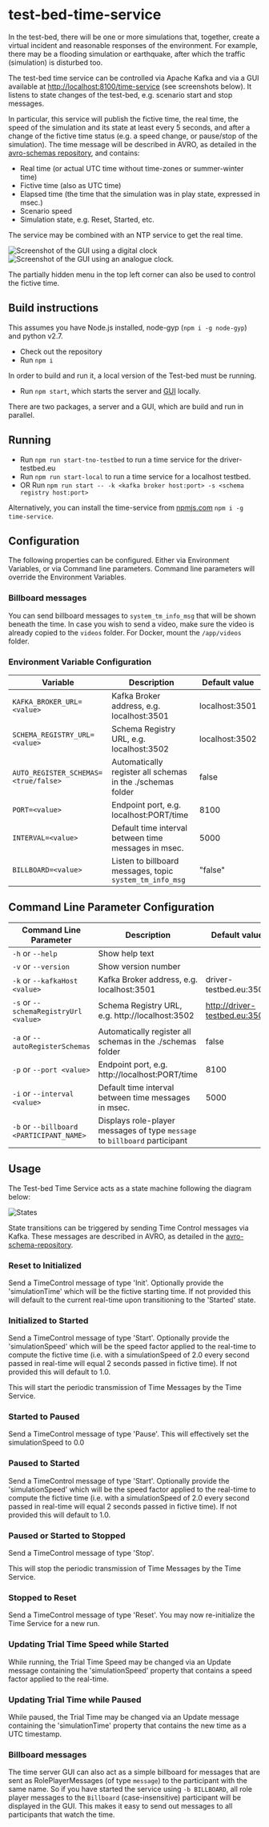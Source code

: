 # test-bed-time-service

In the test-bed, there will be one or more simulations that, together, create a virtual incident and reasonable responses of the environment. For example, there may be a flooding simulation or earthquake, after which the traffic (simulation) is disturbed too.

The test-bed time service can be controlled via Apache Kafka and via a GUI available at [http://localhost:8100/time-service](http://localhost:8100) (see screenshots below). It listens to state changes of the test-bed, e.g. scenario start and stop messages.

In particular, this service will publish the fictive time, the real time, the speed of the simulation and its state at least every 5 seconds, and after a change of the fictive time status (e.g. a speed change, or pause/stop of the simulation). The time message will be described in AVRO, as detailed in the [avro-schemas repository](https://github.com/DRIVER-EU/avro-schemas/blob/master/core/time/connect-status-time-value.avsc), and contains:

- Real time (or actual UTC time without time-zones or summer-winter time)
- Fictive time (also as UTC time)
- Elapsed time (the time that the simulation was in play state, expressed in msec.)
- Scenario speed
- Simulation state, e.g. Reset, Started, etc.

The service may be combined with an NTP service to get the real time.

![Screenshot of the GUI using a digital clock](./img/screenshot-digital-clock.png?raw=true 'Screenshot of the GUI using a digital clock.')
![Screenshot of the GUI using an analogue clock.](./img/screenshot-analogue-clock.png?raw=true 'Screenshot of the GUI using an analogue clock.')

The partially hidden menu in the top left corner can also be used to control the fictive time.

## Build instructions

This assumes you have Node.js installed, node-gyp (`npm i -g node-gyp`) and python v2.7.

- Check out the repository
- Run `npm i`

In order to build and run it, a local version of the Test-bed must be running.

- Run `npm start`, which starts the server and [GUI](http://localhost:8100/time-service) locally.

There are two packages, a server and a GUI, which are build and run in parallel.

## Running

- Run `npm run start-tno-testbed` to run a time service for the driver-testbed.eu
- Run `npm run start-local` to run a time service for a localhost testbed.
- OR Run `npm run start -- -k <kafka broker host:port> -s <schema registry host:port>`

Alternatively, you can install the time-service from [npmjs.com](https://npmjs.com) `npm i -g time-service`.

## Configuration

The following properties can be configured. Either via Environment Variables, or via Command line parameters. Command line parameters will override the Environment Variables.

### Billboard messages

You can send billboard messages to `system_tm_info_msg` that will be shown beneath the time. In case you wish to send a video, make sure the video is already copied to the `videos` folder. For Docker, mount the `/app/videos` folder.

### Environment Variable Configuration

| Variable                             | Description                                                | Default value  |
| ------------------------------------ | ---------------------------------------------------------- | -------------- |
| `KAFKA_BROKER_URL=<value>`           | Kafka Broker address, e.g. localhost:3501                  | localhost:3501 |
| `SCHEMA_REGISTRY_URL=<value>`        | Schema Registry URL, e.g. localhost:3502                   | localhost:3502 |
| `AUTO_REGISTER_SCHEMAS=<true/false>` | Automatically register all schemas in the ./schemas folder | false          |
| `PORT=<value>`                       | Endpoint port, e.g. localhost:PORT/time                    | 8100           |
| `INTERVAL=<value>`                   | Default time interval between time messages in msec.       | 5000           |
| `BILLBOARD=<value>`                  | Listen to billboard messages, topic `system_tm_info_msg`   | "false"        |

## Command Line Parameter Configuration

| Command Line Parameter                   | Description                                                                | Default value                 |
| ---------------------------------------- | -------------------------------------------------------------------------- | ----------------------------- |
| `-h` or `--help`                         | Show help text                                                             |                               |
| `-v` or `--version`                      | Show version number                                                        |                               |
| `-k` or `--kafkaHost <value>`            | Kafka Broker address, e.g. localhost:3501                                  | driver-testbed.eu:3501        |
| `-s` or `--schemaRegistryUrl <value>`    | Schema Registry URL, e.g. http://localhost:3502                            | http://driver-testbed.eu:3502 |
| `-a` or `--autoRegisterSchemas`          | Automatically register all schemas in the ./schemas folder                 | false                         |
| `-p` or `--port <value>`                 | Endpoint port, e.g. http://localhost:PORT/time                             | 8100                          |
| `-i` or `--interval <value>`             | Default time interval between time messages in msec.                       | 5000                          |
| `-b` or `--billboard <PARTICIPANT_NAME>` | Displays role-player messages of type `message` to `billboard` participant |                               |

## Usage

The Test-bed Time Service acts as a state machine following the diagram below:

![States](packages/server/doc/statediagram.png)

State transitions can be triggered by sending Time Control messages via Kafka. These messages are described in AVRO, as detailed in the [avro-schema-repository](https://github.com/DRIVER-EU/avro-schemas/blob/master/core/time/connect-status-time-control-value.avsc).

### Reset to Initialized

Send a TimeControl message of type 'Init'. Optionally provide the 'simulationTime' which will be the fictive starting time. If not provided this will default to the current real-time upon transitioning to the 'Started' state.

### Initialized to Started

Send a TimeControl message of type 'Start'. Optionally provide the 'simulationSpeed' which will be the speed factor applied to the real-time to compute the fictive time (i.e. with a simulationSpeed of 2.0 every second passed in real-time will equal 2 seconds passed in fictive time). If not provided this will default to 1.0.

This will start the periodic transmission of Time Messages by the Time Service.

### Started to Paused

Send a TimeControl message of type 'Pause'. This will effectively set the simulationSpeed to 0.0

### Paused to Started

Send a TimeControl message of type 'Start'. Optionally provide the 'simulationSpeed' which will be the speed factor applied to the real-time to compute the fictive time (i.e. with a simulationSpeed of 2.0 every second passed in real-time will equal 2 seconds passed in fictive time). If not provided this will default to 1.0.

### Paused or Started to Stopped

Send a TimeControl message of type 'Stop'.

This will stop the periodic transmission of Time Messages by the Time Service.

### Stopped to Reset

Send a TimeControl message of type 'Reset'. You may now re-initialize the Time Service for a new run.

### Updating Trial Time Speed while Started

While running, the Trial Time Speed may be changed via an Update message containing the 'simulationSpeed' property that contains a speed factor applied to the real-time.

### Updating Trial Time while Paused

While paused, the Trial Time may be changed via an Update message containing the 'simulationTime' property that contains the new time as a UTC timestamp.

### Billboard messages

The time server GUI can also act as a simple billboard for messages that are sent as RolePlayerMessages (of type `message`) to the participant with the same name. So if you have started the service using `-b BILLBOARD`, all role player messages to the `Billboard` (case-insensitive) participant will be displayed in the GUI. This makes it easy to send out messages to all participants that watch the time.
